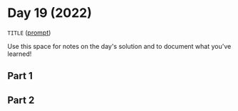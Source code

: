# Day 19 (2022)

`TITLE` ([prompt](https://adventofcode.com/2022/day/19))

Use this space for notes on the day's solution and to document what you've learned!

## Part 1

## Part 2

